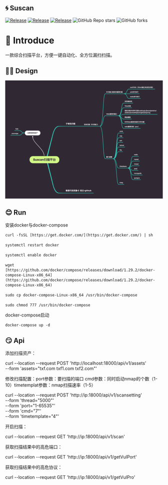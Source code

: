 ## 🌀 Suscan 
<a href="https://github.com/tangxiaofeng7/Suscan"><img alt="Release" src="https://img.shields.io/badge/golang-1.16-9cf"></a>
<a href="hhttps://github.com/tangxiaofeng7/Suscan"><img alt="Release" src="https://img.shields.io/badge/Suscan-1.0-ff69b4"></a>
<a href="https://github.com/tangxiaofeng7/Suscan"><img alt="Release" src="https://img.shields.io/badge/LICENSE-GPL-important"></a>
![GitHub Repo stars](https://img.shields.io/github/stars/tangxiaofeng7/Suscan?color=success)
![GitHub forks](https://img.shields.io/github/forks/tangxiaofeng7/Suscan)  
#  👻 Introduce
一款综合扫描平台，方便一键自动化、全方位漏扫扫描。

## 🏃🏼 Design
![](images/index.png)

## 😊 Run
安装docker与docker-compose
```
curl -fsSL [https://get.docker.com/](https://get.docker.com/) | sh  

systemctl restart docker  

systemctl enable docker  

wget [https://github.com/docker/compose/releases/download/1.29.2/docker-compose-Linux-x86_64](https://github.com/docker/compose/releases/download/1.29.2/docker-compose-Linux-x86_64)

sudo cp docker-compose-Linux-x86_64 /usr/bin/docker-compose

sudo chmod 777 /usr/bin/docker-compose
```

docker-compose启动
```
docker-compose up -d
```

## 😏 Api
添加扫描资产：

curl --location --request POST 'http://localhost:18000/api/v1/assets' \
--form 'assets="txf.com
txf1.com
txf2.com"'

修改扫描配置：port参数：要扫描的端口 cmd参数：同时启动nmap的个数（1-10）timetemplat参数：nmap扫描速率（1-5）

curl --location --request POST 'http://ip:18000/api/v1/scansetting' \
--form 'thread="5000"' \
--form 'port="1-65535"' \
--form 'cmd="7"' \
--form 'timetemplate="4"'

开启扫描：

curl --location --request GET 'http://ip:18000/api/v1/scan'

获取扫描结果中的高危端口：

curl --location --request GET 'http://ip:18000/api/v1/getVulPort'

获取扫描结果中的高危协议：

curl --location --request GET 'http://ip:18000/api/v1/getVulPro'
